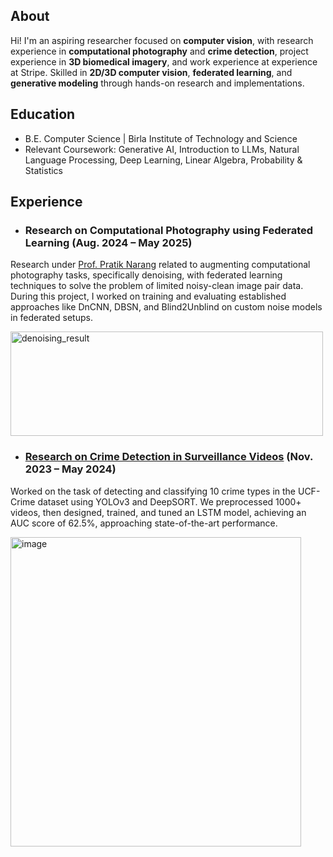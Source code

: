 ## About
Hi! I'm an aspiring researcher focused on **computer vision**, with research experience in **computational
photography** and **crime detection**, project experience in **3D biomedical imagery**, and work experience at experience at Stripe. Skilled in **2D/3D computer vision**,
**federated learning**, and **generative modeling** through hands-on research and implementations.

## Education
- B.E. Computer Science | Birla Institute of Technology and Science
- Relevant Coursework: Generative AI, Introduction to LLMs, Natural Language Processing, Deep Learning, Linear Algebra, Probability & Statistics

## Experience
- ### Research on Computational Photography using Federated Learning (Aug. 2024 – May 2025)
Research under [Prof. Pratik Narang](https://www.bits-pilani.ac.in/pilani/pratik-narang/) related to augmenting computational photography tasks, specifically denoising, with federated learning techniques to solve the problem of limited noisy-clean image pair data. During this project, I worked on training and evaluating established approaches like DnCNN, DBSN, and Blind2Unblind on custom noise models in federated setups.

<img width="500" height="167" alt="denoising_result" src="https://github.com/user-attachments/assets/c254e7a2-bb27-49ad-a514-7afb48932fc5" />


- ### [Research on Crime Detection in Surveillance Videos](https://github.com/droy824/anomaly_detection/) (Nov. 2023 – May 2024)
Worked on the task of detecting and classifying 10 crime types in the UCF-Crime dataset using YOLOv3 and DeepSORT. We preprocessed 1000+ videos, then designed, trained, and tuned an LSTM model, achieving an AUC score of 62.5%, approaching state-of-the-art performance. 

<img width="465" height="495" alt="image" src="https://github.com/user-attachments/assets/305f85c1-54b6-4be6-995f-be58355cbc75" />
